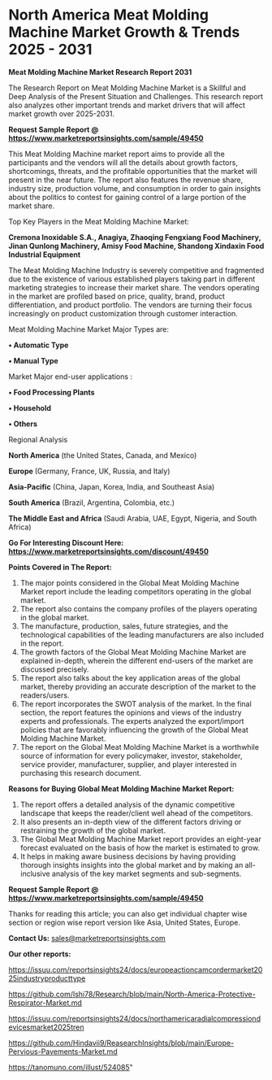 # North America Meat Molding Machine Market Growth & Trends 2025 - 2031

<strong>Meat Molding Machine Market Research Report 2031</strong>

The Research Report on Meat Molding Machine Market is a Skillful and Deep Analysis of the Present Situation and Challenges. This research report also analyzes other important trends and market drivers that will affect market growth over 2025-2031.

<strong>Request Sample Report @ <a href=https://www.marketreportsinsights.com/sample/49450>https://www.marketreportsinsights.com/sample/49450</a></strong>

This Meat Molding Machine market report aims to provide all the participants and the vendors will all the details about growth factors, shortcomings, threats, and the profitable opportunities that the market will present in the near future. The report also features the revenue share, industry size, production volume, and consumption in order to gain insights about the politics to contest for gaining control of a large portion of the market share.

Top Key Players in the Meat Molding Machine Market:

<strong>Cremona Inoxidable S.A., Anagiya, Zhaoqing Fengxiang Food Machinery, Jinan Qunlong Machinery, Amisy Food Machine, Shandong Xindaxin Food Industrial Equipment</strong>

The Meat Molding Machine Industry is severely competitive and fragmented due to the existence of various established players taking part in different marketing strategies to increase their market share. The vendors operating in the market are profiled based on price, quality, brand, product differentiation, and product portfolio. The vendors are turning their focus increasingly on product customization through customer interaction.

Meat Molding Machine Market Major Types are:

<strong>•  Automatic Type

•  Manual Type</strong>

Market Major end-user applications :

<strong>•  Food Processing Plants

•  Household

•  Others</strong>

Regional Analysis

</u><strong><b>North America</b></strong> (the United States, Canada, and Mexico)

<strong><b>Europe </b></strong>(Germany, France, UK, Russia, and Italy)

<strong><b>Asia-Pacific</b></strong> (China, Japan, Korea, India, and Southeast Asia)

<strong><b>South America</b></strong> (Brazil, Argentina, Colombia, etc.)

<strong><b>The Middle East and Africa</b></strong> (Saudi Arabia, UAE, Egypt, Nigeria, and South Africa)

<strong>Go For Interesting Discount Here: <a href=https://www.marketreportsinsights.com/discount/49450>https://www.marketreportsinsights.com/discount/49450</a></strong>

<strong>Points Covered in The Report:</strong>
<ol>
  <li>The major points considered in the Global Meat Molding Machine Market report include the leading competitors operating in the global market.</li>
  <li>The report also contains the company profiles of the players operating in the global market.</li>
  <li>The manufacture, production, sales, future strategies, and the technological capabilities of the leading manufacturers are also included in the report.</li>
  <li>The growth factors of the Global Meat Molding Machine Market are explained in-depth, wherein the different end-users of the market are discussed precisely.</li>
  <li>The report also talks about the key application areas of the global market, thereby providing an accurate description of the market to the readers/users.</li>
  <li>The report incorporates the SWOT analysis of the market. In the final section, the report features the opinions and views of the industry experts and professionals. The experts analyzed the export/import policies that are favorably influencing the growth of the Global Meat Molding Machine Market.</li>
  <li>The report on the Global Meat Molding Machine Market is a worthwhile source of information for every policymaker, investor, stakeholder, service provider, manufacturer, supplier, and player interested in purchasing this research document.</li>
</ol>
<strong>Reasons for Buying Global Meat Molding Machine Market Report:</strong>

<ol>
  <li>The report offers a detailed analysis of the dynamic competitive landscape that keeps the reader/client well ahead of the competitors.</li>
  <li>It also presents an in-depth view of the different factors driving or restraining the growth of the global market.</li>
  <li>The Global Meat Molding Machine Market report provides an eight-year forecast evaluated on the basis of how the market is estimated to grow.</li>
  <li>It helps in making aware business decisions by having providing thorough insights insights into the global market and by making an all-inclusive analysis of the key market segments and sub-segments.</li>
</ol>
<strong>Request Sample Report @ <a href=https://www.marketreportsinsights.com/sample/49450>https://www.marketreportsinsights.com/sample/49450</a></strong>


Thanks for reading this article; you can also get individual chapter wise section or region wise report version like Asia, United States, Europe.

<strong>Contact Us:</strong>
sales@marketreportsinsights.com

<strong>Our other reports:</strong>

<a href=https://issuu.com/reportsinsights24/docs/europeactioncamcordermarket2025industryproducttype>https://issuu.com/reportsinsights24/docs/europeactioncamcordermarket2025industryproducttype</a>

<a href=https://github.com/Ishi78/Research/blob/main/North-America-Protective-Respirator-Market.md>https://github.com/Ishi78/Research/blob/main/North-America-Protective-Respirator-Market.md</a>

<a href=https://issuu.com/reportsinsights24/docs/northamericaradialcompressiondevicesmarket2025tren>https://issuu.com/reportsinsights24/docs/northamericaradialcompressiondevicesmarket2025tren</a>

<a href=https://github.com/Hindavii9/ReasearchInsights/blob/main/Europe-Pervious-Pavements-Market.md>https://github.com/Hindavii9/ReasearchInsights/blob/main/Europe-Pervious-Pavements-Market.md</a>

<a href=https://tanomuno.com/illust/524085>https://tanomuno.com/illust/524085</a>"
